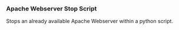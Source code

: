 ### Apache Webserver Stop Script

Stops an already available Apache Webserver within a python script.
